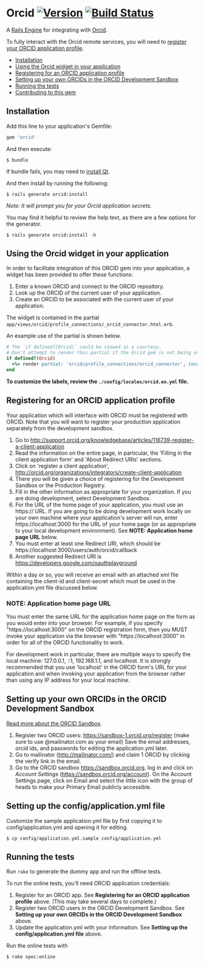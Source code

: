 # Orcid [![Version](https://badge.fury.io/rb/orcid.png)](http://badge.fury.io/rb/orcid) [![Build Status](https://travis-ci.org/projecthydra-labs/orcid.png?branch=master)](https://travis-ci.org/projecthydra-labs/orcid)

A [Rails Engine](https://guides.rubyonrails.org/engines.html) for integrating with [Orcid](https://orcid.org).

To fully interact with the Orcid remote services, you will need to [register your ORCID application profile](#registering-for-an-orcid-application-profile).

* [Installation](#installation)
* [Using the Orcid widget in your application](#using-the-orcid-widget-in-your-application)
* [Registering for an ORCID application profile](#registering-for-an-orcid-application-profile)
* [Setting up your own ORCIDs in the ORCID Development Sandbox](#setting-up-your-own-orcids-in-the-orcid-development-sandbox)
* [Running the tests](#running-the-tests)
* [Contributing to this gem](./CONTRIBUTING.md)

## Installation

Add this line to your application's Gemfile:

```ruby
gem 'orcid'
```

And then execute:

```console
$ bundle
```

If bundle fails, you may need to [install Qt](https://github.com/thoughtbot/capybara-webkit/wiki/Installing-Qt-and-compiling-capybara-webkit).

And then install by running the following:

```console
$ rails generate orcid:install
```

*Note: It will prompt you for your Orcid application secrets.*

You may find it helpful to review the help text, as there are a few options for the generator.

```console
$ rails generate orcid:install -h
```

## Using the Orcid widget in your application

In order to facilitate integration of this ORCID gem into your application, a widget has been provided to offer these functions:

1. Enter a known ORCID and connect to the ORCID repository.
1. Look up the ORCID of the current user of your application.
1. Create an ORCID to be associated with the current user of your application.

The widget is contained in the partial `app/views/orcid/profile_connections/_orcid_connector.html.erb`.

An example use of the partial is shown below.

```ruby
# The `if defined?(Orcid)` could be viewed as a courtesy.
# Don't attempt to render this partial if the Orcid gem is not being used.
if defined?(Orcid)
  <%= render partial: 'orcid/profile_connections/orcid_connector', locals: {default_search_text: current_user.name } %>
end
```

**To customize the labels, review the `./config/locales/orcid.en.yml` file.**

## Registering for an ORCID application profile

Your application which will interface with ORCID must be registered with ORCID.  Note that you will want to register your production
application separately from the development sandbox.

1. Go to http://support.orcid.org/knowledgebase/articles/116739-register-a-client-application
1. Read the information on the entire page, in particular, the 'Filling in the client application form' and 'About Redirect URIs' sections.
1. Click on 'register a client application', http://orcid.org/organizations/integrators/create-client-application
1. There you will be given a choice of registering for the Development Sandbox or the Production Registry.
1. Fill in the other information as appropriate for your organization.  If you are doing development, select Development Sandbox.
1. For the URL of the home page of your application, you must use an https:// URL.  If you are going to be doing development work locally
on your own machine where your application's server will run, enter https://localhost:3000 for the URL of your home page (or as appropriate
to your local development environment).  See **NOTE: Application home page URL** below.
1. You must enter at least one Redirect URI, which should be https://localhost:3000/users/auth/orcid/callback
1. Another suggested Redirect URI is https://developers.google.com/oauthplayground

Within a day or so, you will receive an email with an attached xml file containing the client-id and client-secret which must be used in the application.yml
file discussed below.

### NOTE: Application home page URL
You must enter the same URL for the application home page on the form as you would enter into your browser.  For example, if you specify "https://localhost:3000" on
the ORCID registration form, then you MUST invoke your application via the browser with "https://localhost:3000" in order for all of the ORCID functionality to work.

For development work in particular, there are multiple ways to specify the local machine: 127.0.0.1, ::1, 192.168.1.1, and localhost.  It is strongly recommended that you use 'localhost'
in the ORCID form's URL for your application and when invoking your application from the browser rather than using any IP address for your local machine.

## Setting up your own ORCIDs in the ORCID Development Sandbox

[Read more about the ORCID Sandbox](http://support.orcid.org/knowledgebase/articles/166623-about-the-orcid-sandbox).

1. Register two ORCID users: https://sandbox-1.orcid.org/register (make sure to use <blah>@mailinator.com as your email)
Save the email addresses, orcid ids, and passwords for editing the application.yml later.
1. Go to mailinator (http://mailinator.com/) and claim 1 ORCID by clicking the verify link in the email.
1. Go to the ORCID sandbox https://sandbox.orcid.org, log in and click on *Account Settings* (https://sandbox.orcid.org/account).  On the Account Settings page,
click on Email and select the little icon with the group of heads to make your Primary Email publicly accessible.

## Setting up the config/application.yml file
Customize the sample application.yml file by first copying it to config/application.yml and opening it for editing.

```console
$ cp config/application.yml.sample config/application.yml
```

## Running the tests

Run `rake` to generate the dummy app and run the offline tests.

To run the online tests, you'll need ORCID application credentials:

1. Register for an ORCID app. See **Registering for an ORCID application profile** above.  (This may take several days to complete.)
1. Register two ORCID users in the ORCID Development Sandbox.  See **Setting up your own ORCIDs in the ORCID Development Sandbox** above.
1. Update the application.yml with your information.  See **Setting up the config/application.yml file** above.

Run the online tests with

```console
$ rake spec:online
```
